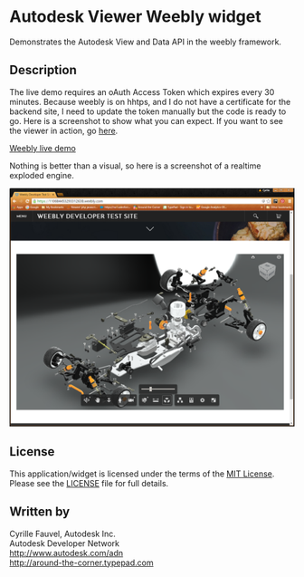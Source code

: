 # Autodesk Viewer Weebly widget

Demonstrates the Autodesk View and Data API in the weebly framework.


## Description

The live demo requires an oAuth Access Token which expires every 30 minutes. Because weebly is on hhtps, and I do not have a
certificate for the backend site, I need to update the token manually but the code is ready to go. Here is a screenshot to
show what you can expect. If you want to see the viewer in action, go [here](http://viewer.autodesk.io/node/gallery/#/viewer?id=551d0768be86fc2c1138b4d4).

[Weebly live demo](https://110684453293312638.weebly.com/)

Nothing is better than a visual, so here is a screenshot of a realtime exploded engine.

[![](files/assets/shot.png)](http://viewer.autodesk.io/node/gallery/#/viewer?id=551d0768be86fc2c1138b4d4)



## License

This application/widget is licensed under the terms of the [MIT License](http://opensource.org/licenses/MIT). Please see the [LICENSE](LICENSE) file for full details.


## Written by

Cyrille Fauvel, Autodesk Inc. <br />
Autodesk Developer Network <br />
http://www.autodesk.com/adn <br />
http://around-the-corner.typepad.com <br />
